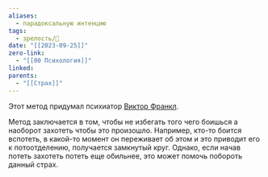 ```yaml
---
aliases:
  - парадоксальную интенцию
tags:
  - зрелость/🌱
date: "[[2023-09-25]]"
zero-link:
  - "[[00 Психология]]"
linked: 
parents:
  - "[[Страх]]"
---
```

Этот метод придумал психиатор [Виктор Франкл](Виктор%20Франкл.md).

Метод заключается в том, чтобы не избегать того чего боишься а наоборот захотеть чтобы это произошло. Например, кто-то боится вспотеть, в какой-то момент он переживает об этом и это приводит его к потоотделению, получается замкнутый круг. Однако, если начав потеть захотеть потеть еще обильнее, это может помочь побороть данный страх.